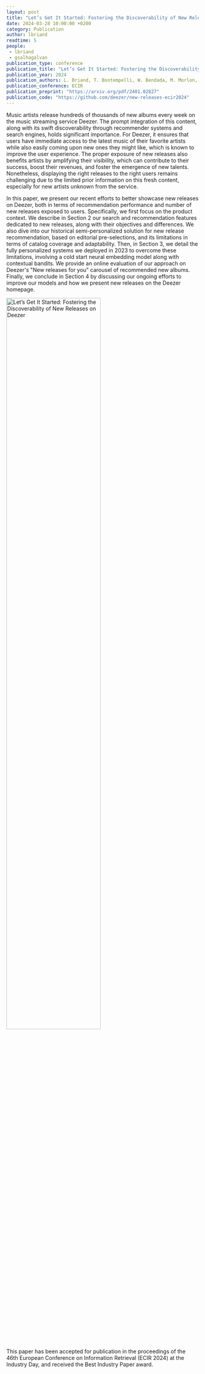 ```yaml
---
layout: post
title: "Let’s Get It Started: Fostering the Discoverability of New Releases on Deezer"
date: 2024-03-28 10:00:00 +0200
category: Publication
author: lbriand
readtime: 5
people:
 - lbriand
 - gsalhagalvan
publication_type: conference
publication_title: "Let’s Get It Started: Fostering the Discoverability of New Releases on Deezer"
publication_year: 2024
publication_authors: L. Briand, T. Bontempelli, W. Bendada, M. Morlon, F. Rigaud, B. Chapus, T. Bouabça, G. Salha-Galvan
publication_conference: ECIR
publication_preprint: "https://arxiv.org/pdf/2401.02827"
publication_code: "https://github.com/deezer/new-releases-ecir2024"
---
```


Music artists release hundreds of thousands of new albums every week on the music streaming service Deezer. The prompt integration of this content, along with its swift discoverability through recommender systems and search engines, holds significant importance. For Deezer, it ensures that users have immediate access to the latest music of their favorite artists while also easily coming upon new ones they might like, which is known to improve the user experience. The proper exposure of new releases also benefits artists by amplifying their visibility, which can contribute to their success, boost their revenues, and foster the emergence of new talents. Nonetheless, displaying the right releases to the right users remains challenging due to the limited prior information on this fresh content, especially for new artists unknown from the service.

In this paper, we present our recent efforts to better showcase new releases on Deezer, both in terms of recommendation performance and number of new releases exposed to users. Specifically, we first focus on the product context. We describe in Section 2 our search and recommendation features dedicated to new releases, along with their objectives and differences. We also dive into our historical semi-personalized solution for new release recommendation, based on editorial pre-selections, and its limitations in terms of catalog coverage and adaptability. Then, in Section 3, we detail the fully personalized systems we deployed in 2023 to overcome these limitations, involving a cold start neural embedding model along with contextual bandits. We provide an online evaluation of our approach on Deezer's "New releases for you" carousel of recommended new albums. Finally, we conclude in Section 4 by discussing our ongoing efforts to improve our models and how we present new releases on the Deezer homepage.

<div class="publication-illustration">
    <img
        style="width: 70%;"
        src="{{ '/static/images/publis/briand24ecir/carousel.png' | prepend: site.url }}"
        alt="Let’s Get It Started: Fostering the Discoverability of New Releases on Deezer"/>
</div>

This paper has been accepted for publication in the proceedings of the 46th European Conference on Information Retrieval (ECIR 2024) at the Industry Day, and received the Best Industry Paper award.
